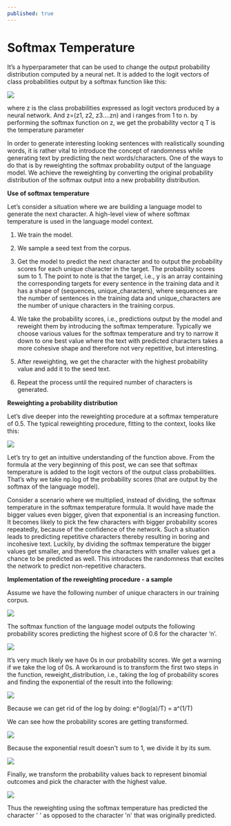 ```yaml
---
published: true
---
```

# Softmax Temperature

It’s a hyperparameter that can be used to change the output probability distribution computed by a neural net. It is added to the logit vectors of class probabilities output by a softmax function like this:

<img src="http://chidamodu.github.io/blog/images//softmax temp formula.png">

where z is the class probabilities expressed as logit vectors produced by a neural network. And z=(z1, z2, z3....zn) and i ranges from 1 to n.
by performing the softmax function on z, we get the probability vector q
T is the temperature parameter 
	 	 	 		
In order to generate interesting looking sentences with realistically sounding words, it is rather vital to introduce the concept of randomness while generating text by predicting the next words/characters. One of the ways to do that is by reweighting the softmax probability output of the language model. We achieve the reweighting by converting the original probability distribution of the softmax output into a new probability distribution. 


**Use of softmax temperature**

Let’s consider a situation where we are building a language model to generate the next character. A high-level view of where softmax temperature is used in the language model context.

1. We train the model.

2. We sample a seed text from the corpus.

3. Get the model to predict the next character and to output the probability scores for each unique character in the target. The probability scores sum to 1. The point to note is that the target, i.e., y is an array containing the corresponding targets for every sentence in the training data and it has a shape of (sequences, unique_characters), where sequences are the number of sentences in the training data and unique_characters are the number of unique characters in the training corpus. 

4. We take the probability scores, i.e., predictions output by the model and reweight them by introducing the softmax temperature. Typically we choose various values for the softmax temperature and try to narrow it down to one best value where the text with predicted characters takes a more cohesive shape and therefore not very repetitive, but interesting.

5. After reweighting, we get the character with the highest probability value and add it to the seed text.

6. Repeat the process until the required number of characters is generated.


**Reweighting a probability distribution**

Let’s dive deeper into the reweighting procedure at a softmax temperature of 0.5. The typical reweighting procedure, fitting to the context, looks like this:

<img src="http://chidamodu.github.io/blog/images//reweighting procedure.png">

Let’s try to get an intuitive understanding of the function above. From the formula at the very beginning of this post, we can see that softmax temperature is added to the logit vectors of the output class probabilities. That’s why we take np.log of the probability scores (that are output by the softmax of the language model). 

Consider a scenario where we multiplied, instead of dividing, the softmax temperature in the softmax temperature formula. It would have made the bigger values even bigger, given that exponential is an increasing function. It becomes likely to pick the few characters with bigger probability scores repeatedly, because of the confidence of the network. Such a situation leads to predicting repetitive characters thereby resulting in boring and incohesive text. Luckily, by dividing the softmax temperature the bigger values get smaller, and therefore the characters with smaller values get a chance to be predicted as well. This introduces the randomness that excites the network to predict non-repetitive characters.  


**Implementation of the reweighting procedure - a sample**

Assume we have the following number of unique characters in our training corpus.

<img src="http://chidamodu.github.io/blog/images//unique_chracters.png">


The softmax function of the language model outputs the following probability scores predicting the highest score of 0.6 for the character ‘n’.

<img src="http://chidamodu.github.io/blog/images//original_prob.png">  


It’s very much likely we have 0s in our probability scores. We get a warning if we take the log of 0s. A workaround is to transform the first two steps in the function, reweight_distribution, i.e., taking the log of probability scores and finding the exponential of the result into the following:

<img src="http://chidamodu.github.io/blog/images//softmax_temperature_1.png"> 


Because we can get rid of the log by doing:
	e^(log(a)/T) = a^(1/T)


We can see how the probability scores are getting transformed.

<img src="http://chidamodu.github.io/blog/images//softmax_temperature_2.png">


Because the exponential result doesn't sum to 1, we divide it by its sum.

<img src="http://chidamodu.github.io/blog/images//softmax_temperature_3.png">


Finally, we transform the probability values back to represent binomial outcomes and pick the character with the highest value.
 
<img src="http://chidamodu.github.io/blog/images//reweighted_probability.png"> 


Thus the reweighting using the softmax temperature has predicted the character ' ' as opposed to the character 'n' that was originally predicted.

